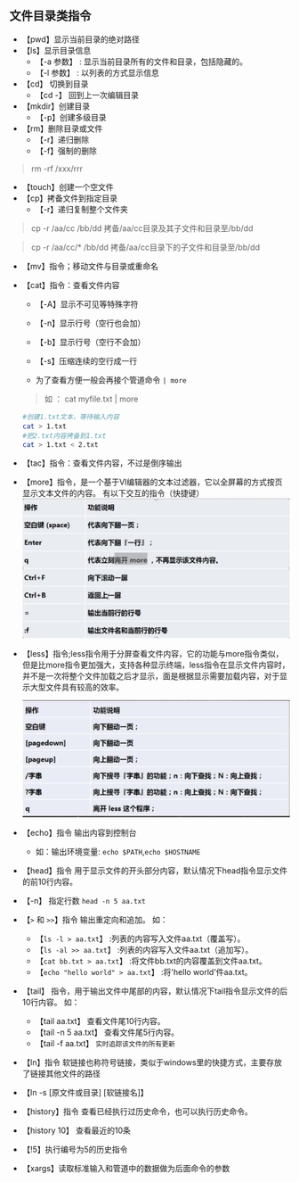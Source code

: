 ## 文件目录类指令

- 【pwd】显示当前目录的绝对路径
- 【ls】显示目录信息
  - 【-a 参数】 : 显示当前目录所有的文件和目录，包括隐藏的。
  - 【-l 参数】 : 以列表的方式显示信息
- 【cd】 切换到目录
  - 【cd -】 回到上一次编辑目录
- 【mkdir】创建目录
  - 【-p】创建多级目录
- 【rm】删除目录或文件
  - 【-r】递归删除
  - 【-f】强制的删除

> rm -rf /xxx/rrr

- 【touch】创建一个空文件
- 【cp】拷备文件到指定目录
  -  【-r】递归复制整个文件夹

> cp -r /aa/cc /bb/dd  拷备/aa/cc目录及其子文件和目录至/bb/dd

> cp -r /aa/cc/* /bb/dd  拷备/aa/cc目录下的子文件和目录至/bb/dd

- 【mv】指令；移动文件与目录或重命名

- 【cat】指令：查看文件内容
  
  - 【-A】显示不可见等特殊字符
  
  - 【-n】显示行号（空行也会加）
  - 【-b】显示行号（空行不会加）
  - 【-s】压缩连续的空行成一行
  - 为了查看方便一般会再接个管道命令 `| more`
    
  > 如 ： cat myfile.txt | more
  
  ```bash
  #创建1.txt文本，等待输入内容
  cat > 1.txt
  #把2.txt内容拷备到1.txt
  cat > 1.txt < 2.txt
  ```
  
- 【tac】指令：查看文件内容，不过是倒序输出
  
- 【more】指令，是一个基于VI编辑器的文本过滤器，它以全屏幕的方式按页显示文本文件的内容。
  有以下交互的指令（快捷键）
  ![图片](../imgs/network/42.jpg)

- 【less】指令;less指令用于分屏查看文件内容，它的功能与more指令类似，但是比more指令更加强大，支持各种显示终端，less指令在显示文件内容时，并不是一次将整个文件加载之后才显示，面是根据显示需要加载内容，对于显示大型文件具有较高的效率。

   ![图片](../imgs/network/43.jpg)

- 【echo】指令 输出内容到控制台
  
  - 如：输出环境变量: `echo $PATH`,`echo $HOSTNAME`
  
- 【head】指令 用于显示文件的开头部分内容，默认情况下head指令显示文件的前10行内容。
  
- 【-n】 指定行数 `head -n 5 aa.txt`
  
- 【`>` 和 `>>`】指令 输出重定向和追加。
   如：

   - 【`ls -l > aa.txt`】 :列表的内容写入文件aa.txt（覆盖写）。
   - 【`ls -al >> aa.txt`】 :列表的内容写入文件aa.txt（追加写）。
   - 【`cat bb.txt > aa.txt`】 :将文件bb.txt的内容覆盖到文件aa.txt。
   - 【`echo "hello world" > aa.txt`】 :将'hello world'件aa.txt。

- 【tail】 指令，用于输出文件中尾部的内容，默认情况下tail指令显示文件的后10行内容。
  如：
  - 【tail aa.txt】 查看文件尾10行内容。
  - 【tail -n 5 aa.txt】 查看文件尾5行内容。
  - 【tail -f aa.txt】 `实时追踪该文件的所有更新`

- 【ln】指令 软链接也称符号链接，类似于windows里的快捷方式，主要存放了链接其他文件的路径
  
- 【ln -s [原文件或目录] [软链接名]】 
  
- 【history】指令 查看已经执行过历史命令，也可以执行历史命令。

 - 【history 10】 查看最近的10条

 - 【!5】执行编号为5的历史指令

 - 【xargs】读取标准输入和管道中的数据做为后面命令的参数

    